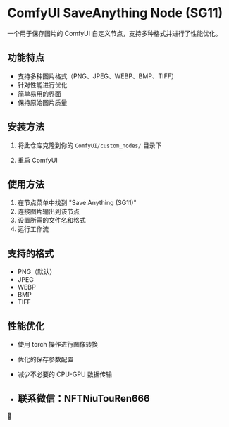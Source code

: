 # ComfyUI SaveAnything Node (SG11)

一个用于保存图片的 ComfyUI 自定义节点，支持多种格式并进行了性能优化。

## 功能特点
- 支持多种图片格式（PNG、JPEG、WEBP、BMP、TIFF）
- 针对性能进行优化
- 简单易用的界面
- 保持原始图片质量

## 安装方法

1. 将此仓库克隆到你的 `ComfyUI/custom_nodes/` 目录下


2. 重启 ComfyUI

## 使用方法
1. 在节点菜单中找到 "Save Anything (SG11)"
2. 连接图片输出到该节点
3. 设置所需的文件名和格式
4. 运行工作流

## 支持的格式
- PNG（默认）
- JPEG
- WEBP
- BMP
- TIFF

## 性能优化
- 使用 torch 操作进行图像转换
- 优化的保存参数配置
- 减少不必要的 CPU-GPU 数据传输

- ## 联系微信：NFTNiuTouRen666

🔴

